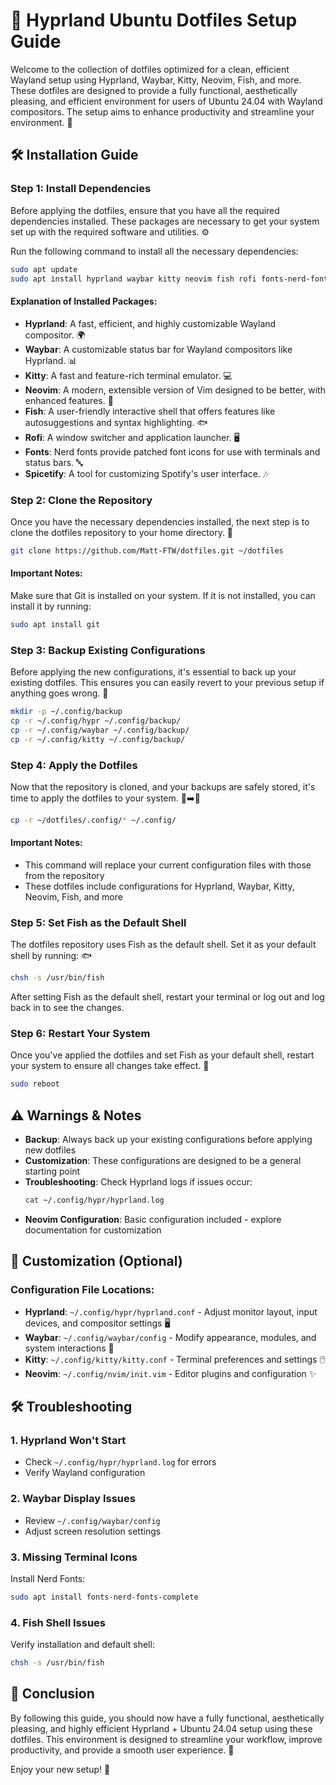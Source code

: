 # 🌟 Hyprland Ubuntu Dotfiles Setup Guide

Welcome to the collection of dotfiles optimized for a clean, efficient Wayland setup using Hyprland, Waybar, Kitty, Neovim, Fish, and more. These dotfiles are designed to provide a fully functional, aesthetically pleasing, and efficient environment for users of Ubuntu 24.04 with Wayland compositors. The setup aims to enhance productivity and streamline your environment. 🚀

## 🛠️ Installation Guide

### Step 1: Install Dependencies

Before applying the dotfiles, ensure that you have all the required dependencies installed. These packages are necessary to get your system set up with the required software and utilities. ⚙️

Run the following command to install all the necessary dependencies:

```bash
sudo apt update
sudo apt install hyprland waybar kitty neovim fish rofi fonts-nerd-fonts-complete spicetify-cli git
```

#### Explanation of Installed Packages:

- **Hyprland**: A fast, efficient, and highly customizable Wayland compositor. 🌍
- **Waybar**: A customizable status bar for Wayland compositors like Hyprland. 📊
- **Kitty**: A fast and feature-rich terminal emulator. 💻
- **Neovim**: A modern, extensible version of Vim designed to be better, with enhanced features. 📝
- **Fish**: A user-friendly interactive shell that offers features like autosuggestions and syntax highlighting. 🐟
- **Rofi**: A window switcher and application launcher. 🖥️
- **Fonts**: Nerd fonts provide patched font icons for use with terminals and status bars. 🔤
- **Spicetify**: A tool for customizing Spotify's user interface. 🎶

### Step 2: Clone the Repository

Once you have the necessary dependencies installed, the next step is to clone the dotfiles repository to your home directory. 📂

```bash
git clone https://github.com/Matt-FTW/dotfiles.git ~/dotfiles
```

#### Important Notes:
Make sure that Git is installed on your system. If it is not installed, you can install it by running:

```bash
sudo apt install git
```

### Step 3: Backup Existing Configurations

Before applying the new configurations, it's essential to back up your existing dotfiles. This ensures you can easily revert to your previous setup if anything goes wrong. 💾

```bash
mkdir -p ~/.config/backup
cp -r ~/.config/hypr ~/.config/backup/
cp -r ~/.config/waybar ~/.config/backup/
cp -r ~/.config/kitty ~/.config/backup/
```

### Step 4: Apply the Dotfiles

Now that the repository is cloned, and your backups are safely stored, it's time to apply the dotfiles to your system. 📂➡️📁

```bash
cp -r ~/dotfiles/.config/* ~/.config/
```

#### Important Notes:
- This command will replace your current configuration files with those from the repository
- These dotfiles include configurations for Hyprland, Waybar, Kitty, Neovim, Fish, and more

### Step 5: Set Fish as the Default Shell

The dotfiles repository uses Fish as the default shell. Set it as your default shell by running: 🐟

```bash
chsh -s /usr/bin/fish
```

After setting Fish as the default shell, restart your terminal or log out and log back in to see the changes.

### Step 6: Restart Your System

Once you've applied the dotfiles and set Fish as your default shell, restart your system to ensure all changes take effect. 🔄

```bash
sudo reboot
```

## ⚠️ Warnings & Notes

- **Backup**: Always back up your existing configurations before applying new dotfiles
- **Customization**: These configurations are designed to be a general starting point
- **Troubleshooting**: Check Hyprland logs if issues occur:
  ```bash
  cat ~/.config/hypr/hyprland.log
  ```
- **Neovim Configuration**: Basic configuration included - explore documentation for customization

## 🎨 Customization (Optional)

### Configuration File Locations:

- **Hyprland**: `~/.config/hypr/hyprland.conf` - Adjust monitor layout, input devices, and compositor settings 🖥️
- **Waybar**: `~/.config/waybar/config` - Modify appearance, modules, and system interactions 🌈
- **Kitty**: `~/.config/kitty/kitty.conf` - Terminal preferences and settings 🖱️
- **Neovim**: `~/.config/nvim/init.vim` - Editor plugins and configuration ✨

## 🛠️ Troubleshooting

### 1. Hyprland Won't Start
- Check `~/.config/hypr/hyprland.log` for errors
- Verify Wayland configuration

### 2. Waybar Display Issues
- Review `~/.config/waybar/config`
- Adjust screen resolution settings

### 3. Missing Terminal Icons
Install Nerd Fonts:
```bash
sudo apt install fonts-nerd-fonts-complete
```

### 4. Fish Shell Issues
Verify installation and default shell:
```bash
chsh -s /usr/bin/fish
```

## 🎉 Conclusion

By following this guide, you should now have a fully functional, aesthetically pleasing, and highly efficient Hyprland + Ubuntu 24.04 setup using these dotfiles. This environment is designed to streamline your workflow, improve productivity, and provide a smooth user experience. 🌟

Enjoy your new setup! 🎊